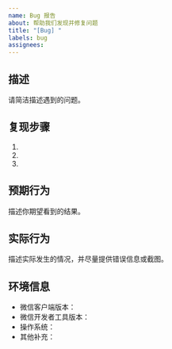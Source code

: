 ```yaml
---
name: Bug 报告
about: 帮助我们发现并修复问题
title: "[Bug] "
labels: bug
assignees:
---
```


## 描述

请简洁描述遇到的问题。

## 复现步骤

1. 
2. 
3. 

## 预期行为

描述你期望看到的结果。

## 实际行为

描述实际发生的情况，并尽量提供错误信息或截图。

## 环境信息

- 微信客户端版本：
- 微信开发者工具版本：
- 操作系统：
- 其他补充：
